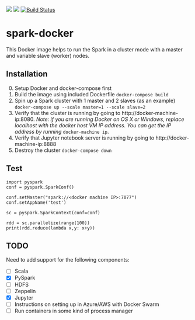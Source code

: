[![](https://images.microbadger.com/badges/image/kz85/spark-docker.svg)](https://microbadger.com/images/kz85/spark-docker "Get your own image badge on microbadger.com") [![](https://images.microbadger.com/badges/version/kz85/spark-docker.svg)](https://microbadger.com/images/kz85/spark-docker "Get your own version badge on microbadger.com") [![Build Status](https://travis-ci.org/kzabashta/spark-docker.svg?branch=master)](https://travis-ci.org/kzabashta/spark-docker)


# spark-docker
This Docker image helps to run the Spark in a cluster mode with a master and variable slave (worker) nodes.

## Installation
0. Setup Docker and docker-compose first
1. Build the image using included Dockerfile ```docker-compose build```
2. Spin up a Spark cluster with 1 master and 2 slaves (as an example) ```docker-compose up --scale master=1 --scale slave=2```
3. Verify that the cluster is running by going to http://docker-machine-ip:8080. *Note: if you are running Docker on OS X or Windows, replace localhost with the docker host VM IP address. You can get the IP address by running* ```docker-machine ip```.
4. Verify that Jupyter notebook server is running by going to http://docker-machine-ip:8888
5. Destroy the cluster ```docker-compose down```

## Test

```
import pyspark
conf = pyspark.SparkConf()

conf.setMaster("spark://<docker machine IP>:7077")
conf.setAppName('test')

sc = pyspark.SparkContext(conf=conf)

rdd = sc.parallelize(range(100))
print(rdd.reduce(lambda x,y: x+y))
```

## TODO
Need to add support for the following components:
- [ ] Scala
- [x] PySpark
- [ ] HDFS
- [ ] Zeppelin
- [x] Jupyter
- [ ] Instructions on setting up in Azure/AWS with Docker Swarm
- [ ] Run containers in some kind of process manager
